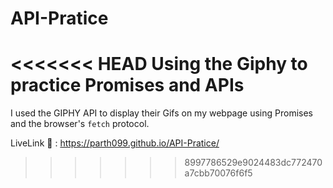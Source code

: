 # API-Pratice

<<<<<<< HEAD
Using the Giphy to practice Promises and APIs
=======
I used the GIPHY API to display their Gifs on my webpage using Promises and the browser's `fetch` protocol.

LiveLink :tada: : https://parth099.github.io/API-Pratice/
>>>>>>> 8997786529e9024483dc772470a7cbb70076f6f5
